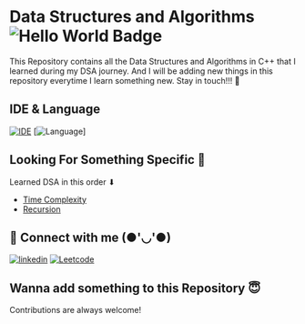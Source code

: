 
# Data Structures and Algorithms ![Hello World Badge](https://img.shields.io/badge/Hello%20World-blue)

This Repository contains all the Data Structures and Algorithms in C++ that I learned during my DSA journey. 
And I will be adding new things in this repository everytime I learn something new.
Stay in touch!!! 🤗



## IDE & Language

[![IDE](https://img.shields.io/badge/VSCode-0078D4?style=for-the-badge&logo=visual%20studio%20code&logoColor=white)](https://code.visualstudio.com/download)
[![Language](https://img.shields.io/badge/C%2B%2B-00599C?style=for-the-badge&logo=c%2B%2B&logoColor=white)]

## Looking For Something Specific 🤔
Learned DSA in this order ⬇  
- [Time Complexity](https://www.geeksforgeeks.org/understanding-time-complexity-simple-examples/)
- [Recursion](https://github.com/1622vishal/Data-Structures-and-Algorithms/tree/master/Recursion)
 
## 🔗 Connect with me (●'◡'●) 

[![linkedin](https://img.shields.io/badge/linkedin-0A66C2?style=for-the-badge&logo=linkedin&logoColor=white)](https://www.linkedin.com/in/vishal-yadav-347275225/)
[![Leetcode](https://img.shields.io/badge/-LeetCode-FFA116?style=for-the-badge&logo=LeetCode&logoColor=black)](https://leetcode.com/vishalyadav1622/)

## Wanna add something to this Repository 😇

Contributions are always welcome!